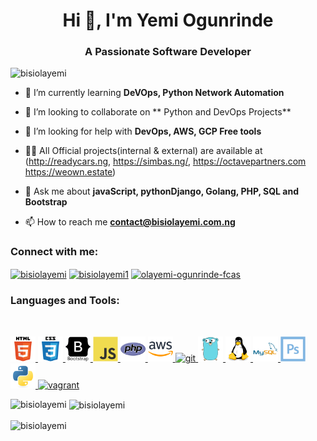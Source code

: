 <h1 align="center">Hi 👋, I'm Yemi Ogunrinde</h1>
<h3 align="center">A Passionate Software Developer</h3>

<p align="left"> <img src="https://komarev.com/ghpvc/?username=bisiolayemi&label=Profile%20views&color=0e75b6&style=flat" alt="bisiolayemi" /> </p>



- 🌱 I’m currently learning **DeVOps, Python Network Automation**

- 👯 I’m looking to collaborate on ** Python and DevOps Projects**

- 🤝 I’m looking for help with **DevOps, AWS, GCP Free tools**

- 👨‍💻 All Official projects(internal & external) are available at (http://readycars.ng, https://simbas.ng/, https://octavepartners.com https://weown.estate)

- 💬 Ask me about **javaScript, pythonDjango, Golang, PHP, SQL and Bootstrap**

- 📫 How to reach me **contact@bisiolayemi.com.ng**

<h3 align="left">Connect with me:</h3>
<p align="left">
<a href="https://dev.to/bisiolayemi" target="blank"><img align="center" src="https://raw.githubusercontent.com/rahuldkjain/github-profile-readme-generator/master/src/images/icons/Social/devto.svg" alt="bisiolayemi" height="30" width="40" /></a>
<a href="https://twitter.com/bisiolayemi1" target="blank"><img align="center" src="https://raw.githubusercontent.com/rahuldkjain/github-profile-readme-generator/master/src/images/icons/Social/twitter.svg" alt="bisiolayemi1" height="30" width="40" /></a>
<a href="https://linkedin.com/in/olayemi-ogunrinde-fcas" target="blank"><img align="center" src="https://raw.githubusercontent.com/rahuldkjain/github-profile-readme-generator/master/src/images/icons/Social/linked-in-alt.svg" alt="olayemi-ogunrinde-fcas" height="30" width="40" /></a>
</p>

<h3 align="left">Languages and Tools:</h3> <br>
<p align="left"> <a href="https://www.w3.org/html/" target="_blank" rel="noreferrer"> <img src="https://raw.githubusercontent.com/devicons/devicon/master/icons/html5/html5-original-wordmark.svg" alt="html5" width="40" height="40"/> </a> <a href="https://www.w3schools.com/css/" target="_blank" rel="noreferrer"> <img src="https://raw.githubusercontent.com/devicons/devicon/master/icons/css3/css3-original-wordmark.svg" alt="css3" width="40" height="40"/> </a> <a href="https://getbootstrap.com" target="_blank" rel="noreferrer"> <img src="https://raw.githubusercontent.com/devicons/devicon/master/icons/bootstrap/bootstrap-plain-wordmark.svg" alt="bootstrap" width="40" height="40"/> </a> <a href="https://developer.mozilla.org/en-US/docs/Web/JavaScript" target="_blank" rel="noreferrer"> <img src="https://raw.githubusercontent.com/devicons/devicon/master/icons/javascript/javascript-original.svg" alt="javascript" width="40" height="40"/> </a> <a href="https://www.php.net" target="_blank" rel="noreferrer"> <img src="https://raw.githubusercontent.com/devicons/devicon/master/icons/php/php-original.svg" alt="php" width="40" height="40"/> </a> <a href="https://aws.amazon.com" target="_blank" rel="noreferrer"> <img src="https://raw.githubusercontent.com/devicons/devicon/master/icons/amazonwebservices/amazonwebservices-original-wordmark.svg" alt="aws" width="40" height="40"/> </a> <a href="https://git-scm.com/" target="_blank" rel="noreferrer"> <img src="https://www.vectorlogo.zone/logos/git-scm/git-scm-icon.svg" alt="git" width="40" height="40"/> </a> <a href="https://golang.org" target="_blank" rel="noreferrer"> <img src="https://raw.githubusercontent.com/devicons/devicon/master/icons/go/go-original.svg" alt="go" width="40" height="40"/> </a>   <a href="https://kubernetes.io" target="_blank" rel="noreferrer">  </a>  <a href="https://www.linux.org/" target="_blank" rel="noreferrer"> <img src="https://raw.githubusercontent.com/devicons/devicon/master/icons/linux/linux-original.svg" alt="linux" width="40" height="40"/> </a>  <a href="https://www.mysql.com/" target="_blank" rel="noreferrer"> <img src="https://raw.githubusercontent.com/devicons/devicon/master/icons/mysql/mysql-original-wordmark.svg" alt="mysql" width="40" height="40"/> </a> <a href="https://www.photoshop.com/en" target="_blank" rel="noreferrer"> <img src="https://raw.githubusercontent.com/devicons/devicon/master/icons/photoshop/photoshop-line.svg" alt="photoshop" width="40" height="40"/> </a>  <a href="https://www.python.org" target="_blank" rel="noreferrer"> <img src="https://raw.githubusercontent.com/devicons/devicon/master/icons/python/python-original.svg" alt="python" width="40" height="40"/> </a> <a href="https://www.vagrantup.com/" target="_blank" rel="noreferrer"> <img src="https://www.vectorlogo.zone/logos/vagrantup/vagrantup-icon.svg" alt="vagrant" width="40" height="40"/> </a> </p>

<p><img align="left" src="https://github-readme-stats.vercel.app/api/top-langs?username=bisiolayemi&show_icons=true&locale=en&layout=compact" alt="bisiolayemi" /></p>

<p>&nbsp;<img align="center" src="https://github-readme-stats.vercel.app/api?username=bisiolayemi&show_icons=true&locale=en" alt="bisiolayemi" /></p>

<p><img align="center" src="https://github-readme-streak-stats.herokuapp.com/?user=bisiolayemi&" alt="bisiolayemi" /></p>
